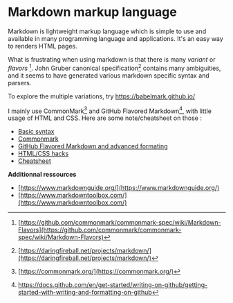 # Markdown markup language

Markdown is lightweight markup language which is simple to use and
available in many programming language and applications. It's an easy
way to renders HTML pages. 

What is frustrating when using markdown is that there is many *variant* or *flavors* [^ref2]. 
John Gruber canonical specification[^ref1] contains many ambiguities,
and it seems to have generated various markdown specific syntax and
parsers.

To explore the multiple variations, try <https://babelmark.github.io/>

I mainly use CommonMark[^ref3] and GitHub Flavored Markdown[^ref4],
with little usage of HTML and CSS. Here are some note/cheatsheet on
those :

- [Basic syntax](../41)
- [Commonmark](../42)
- [GitHub Flavored Markdown and advanced formating](../43)
- [HTML/CSS hacks](../44)
- [Cheatsheet](../45)

**Additionnal ressources**
- [https://www.markdownguide.org/](https://www.markdownguide.org/)
- [https://www.markdowntoolbox.com/](https://www.markdowntoolbox.com/)

[^ref1]:
    [https://daringfireball.net/projects/markdown/](https://daringfireball.net/projects/markdown/)
[^ref2]:
    [https://github.com/commonmark/commonmark-spec/wiki/Markdown-Flavors](https://github.com/commonmark/commonmark-spec/wiki/Markdown-Flavors)
[^ref3]: [https://commonmark.org/](https://commonmark.org/)
[^ref4]:
    <https://docs.github.com/en/get-started/writing-on-github/getting-started-with-writing-and-formatting-on-github>
